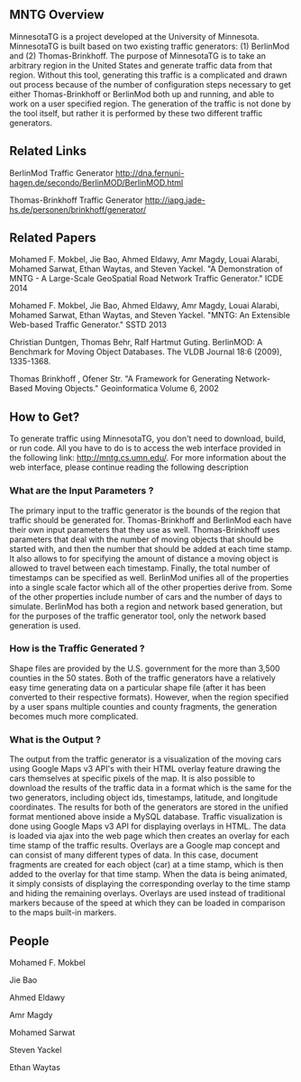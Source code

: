 ## MNTG Overview
MinnesotaTG is a project developed at the University of Minnesota. MinnesotaTG is built based on two existing traffic generators: (1) BerlinMod and (2) Thomas-Brinkhoff. The purpose of MinnesotaTG is to take an arbitrary region in the United States and generate traffic data from that region. Without this tool, generating this traffic is a complicated and drawn out process because of the number of configuration steps necessary to get either Thomas-Brinkhoff or BerlinMod both up and running, and able to work on a user specified region. The generation of the traffic is not done by the tool itself, but rather it is performed by these two different traffic generators. 


## Related Links
BerlinMod Traffic Generator <http://dna.fernuni-hagen.de/secondo/BerlinMOD/BerlinMOD.html>

Thomas-Brinkhoff Traffic Generator <http://iapg.jade-hs.de/personen/brinkhoff/generator/>


## Related Papers

Mohamed F. Mokbel, Jie Bao, Ahmed Eldawy, Amr Magdy, Louai Alarabi, Mohamed Sarwat, Ethan Waytas, and Steven Yackel. 
"A Demonstration of MNTG - A Large-Scale GeoSpatial Road Network Traffic Generator." 
ICDE 2014


Mohamed F. Mokbel, Jie Bao, Ahmed Eldawy, Amr Magdy, Louai Alarabi, Mohamed Sarwat, Ethan Waytas, and Steven Yackel. 
"MNTG: An Extensible Web-based Traffic Generator."
SSTD 2013


Christian Duntgen, Thomas Behr, Ralf Hartmut Guting. BerlinMOD: A Benchmark for Moving Object Databases.
The VLDB Journal 18:6 (2009), 1335-1368.

Thomas Brinkhoff , Ofener Str. "A Framework for Generating Network-Based Moving Objects." 
Geoinformatica Volume 6, 2002 

## How to Get?
To generate traffic using MinnesotaTG, you don't need to download, build, or run code. All you have to do is to access the web interface provided in the following link: http://mntg.cs.umn.edu/.
For more information about the web interface, please continue reading the following description 

### What are the Input Parameters ?
The primary input to the traffic generator is the bounds of the region that traffic should be generated for. Thomas-Brinkhoff and BerlinMod each have their own input parameters that they use as well. Thomas-Brinkhoff uses parameters that deal with the number of moving objects that should be started with, and then the number that should be added at each time stamp. It also allows to for specifying the amount of distance a moving object is allowed to travel between each timestamp. Finally, the total number of timestamps can be specified as well. BerlinMod unifies all of the properties into a single scale factor which all of the other properties derive from. Some of the other properties include number of cars and the number of days to simulate. BerlinMod has both a region and network based generation, but for the purposes of the traffic generator tool, only the network based generation is used. 


### How is the Traffic Generated ?
Shape files are provided by the U.S. government for the more than 3,500 counties in the 50 states. Both of the traffic generators have a relatively easy time generating data on a particular shape file (after it has been converted to their respective formats). However, when the region specified by a user spans multiple counties and county fragments, the generation becomes much more complicated. 

### What is the Output ?
The output from the traffic generator is a visualization of the moving cars using Google Maps v3 API's with their HTML overlay feature drawing the cars themselves at specific pixels of the map. It is also possible to download the results of the traffic data in a format which is the same for the two generators, including object ids, timestamps, latitude, and longitude coordinates. The results for both of the generators are stored in the unified format mentioned above inside a MySQL database. Traffic visualization is done using Google Maps v3 API for displaying overlays in HTML. The data is loaded via ajax into the web page which then creates an overlay for each time stamp of the traffic results. Overlays are a Google map concept and can consist of many different types of data. In this case, document fragments are created for each object (car) at a time stamp, which is then added to the overlay for that time stamp. When the data is being animated, it simply consists of displaying the corresponding overlay to the time stamp and hiding the remaining overlays. Overlays are used instead of traditional markers because of the speed at which they can be loaded in comparison to the maps built-in markers. 

## People
Mohamed F. Mokbel

Jie Bao

Ahmed Eldawy

Amr Magdy

Mohamed Sarwat

Steven Yackel

Ethan Waytas

